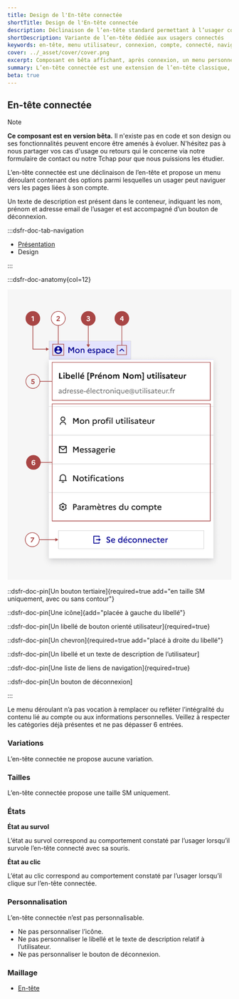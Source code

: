 ```yaml
---
title: Design de l'En-tête connectée
shortTitle: Design de l'En-tête connectée
description: Déclinaison de l’en-tête standard permettant à l’usager connecté d’accéder à son menu de navigation personnel.
shortDescription: Variante de l’en-tête dédiée aux usagers connectés
keywords: en-tête, menu utilisateur, connexion, compte, connecté, navigation, DSFR, bêta
cover: ../_asset/cover/cover.png
excerpt: Composant en bêta affichant, après connexion, un menu personnel dans l’en-tête avec liens, informations utilisateur et bouton de déconnexion.
summary: L’en-tête connectée est une extension de l’en-tête classique, permettant à un usager connecté d’accéder à un menu déroulant personnalisé. Elle affiche les informations de compte, un ensemble limité de liens de navigation et un bouton de déconnexion. Ce composant est encore en version bêta et n’existe pas en code pour l’instant. Il répond à des cas d’usage d’interface connectée mais ne doit pas remplacer une navigation complète dédiée à l’espace personnel.
beta: true
---
```


## En-tête connectée

> [!NOTE]
> **Ce composant est en version bêta.** Il n'existe pas en code et son design ou ses fonctionnalités peuvent encore être amenés à évoluer. N'hésitez pas à nous partager vos cas d'usage ou retours qui le concerne via notre formulaire de contact ou notre Tchap pour que nous puissions les étudier.

L’en-tête connectée est une déclinaison de l’en-tête et propose un menu déroulant contenant des options parmi lesquelles un usager peut naviguer vers les pages liées à son compte.

Un texte de description est présent dans le conteneur, indiquant les nom, prénom et adresse email de l’usager et est accompagné d’un bouton de déconnexion.

:::dsfr-doc-tab-navigation

- [Présentation](../index.md)
- Design

:::

:::dsfr-doc-anatomy{col=12}

![Anatomie de l'entête connectée](../_asset/anatomy/anatomy-1.png)

::dsfr-doc-pin[Un bouton tertiaire]{required=true add="en taille SM uniquement, avec ou sans contour"}

::dsfr-doc-pin[Une icône]{add="placée à gauche du libellé"}

::dsfr-doc-pin[Un libellé de bouton orienté utilisateur]{required=true}

::dsfr-doc-pin[Un chevron]{required=true add="placé à droite du libellé"}

::dsfr-doc-pin[Un libellé et un texte de description de l’utilisateur]

::dsfr-doc-pin[Une liste de liens de navigation]{required=true}

::dsfr-doc-pin[Un bouton de déconnexion]

:::

Le menu déroulant n’a pas vocation à remplacer ou refléter l’intégralité du contenu lié au compte ou aux informations personnelles. Veillez à respecter les catégories déjà présentes et ne pas dépasser 6 entrées.

### Variations

L’en-tête connectée ne propose aucune variation.

### Tailles

L’en-tête connectée propose une taille SM uniquement.

### États

**État au survol**

L’état au survol correspond au comportement constaté par l’usager lorsqu’il survole l’en-tête connecté avec sa souris.

**État au clic**

L’état au clic correspond au comportement constaté par l’usager lorsqu’il clique sur l’en-tête connectée.

### Personnalisation

L’en-tête connectée n’est pas personnalisable.

- Ne pas personnaliser l’icône.
- Ne pas personnaliser le libellé et le texte de description relatif à l’utilisateur.
- Ne pas personnaliser le bouton de déconnexion.

### Maillage

- [En-tête](../../../../header/_part/doc/index.md)